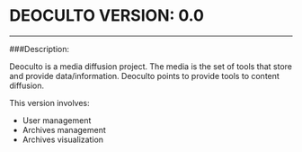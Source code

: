 # DEOCULTO VERSION: 0.0

----

###Description:

Deoculto is a media diffusion project. The media is the set of tools that store and provide data/information. Deoculto points to provide tools to content diffusion.

This version involves:

* User management
* Archives management
* Archives visualization

